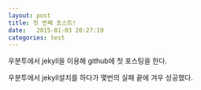 ```yaml
---
layout: post
title: 첫 번째 포스트!
date:   2015-01-03 20:27:19
categories: test
---
```

우분투에서 jekyll을 이용해 github에 첫 포스팅을 한다.

우분투에서 jekyll설치를 하다가 몇번의 실패 끝에 겨우 성공했다.
